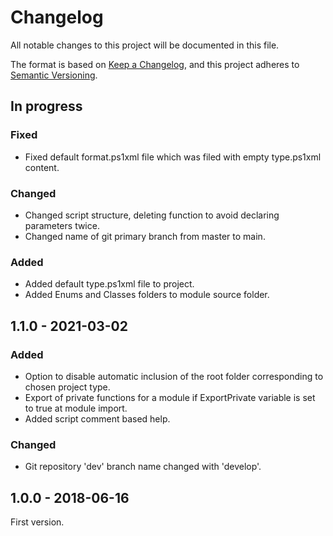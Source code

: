 ﻿# Changelog

All notable changes to this project will be documented in this file.

The format is based on [Keep a Changelog](https://keepachangelog.com/en/1.1.0/),
and this project adheres to [Semantic Versioning](https://semver.org/spec/v2.0.0.html).

## In progress

### Fixed

- Fixed default format.ps1xml file which was filed with empty type.ps1xml content.

### Changed

- Changed script structure, deleting function to avoid declaring parameters twice.
- Changed name of git primary branch from master to main. 

### Added

- Added default type.ps1xml file to project.
- Added Enums and Classes folders to module source folder. 

## 1.1.0 - 2021-03-02

### Added

- Option to disable automatic inclusion of the root folder corresponding to chosen project type.
- Export of private functions for a module if ExportPrivate variable is set to true at module import.
- Added script comment based help.

### Changed

- Git repository 'dev' branch name changed with 'develop'.

## 1.0.0 - 2018-06-16

First version.